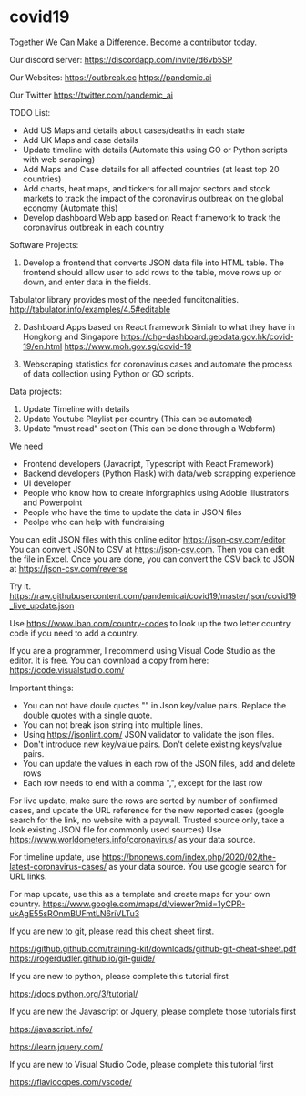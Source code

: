 # covid19

Together We Can Make a Difference. Become a contributor today.

Our discord server:
https://discordapp.com/invite/d6vb5SP

Our Websites:
https://outbreak.cc
https://pandemic.ai

Our Twitter
https://twitter.com/pandemic_ai

TODO List:
- Add US Maps and details about cases/deaths in each state
- Add UK Maps and case details
- Update timeline with details
  (Automate this using GO or Python scripts with web scraping)
- Add Maps and Case details for all affected countries (at least top 20 countries)
- Add charts, heat maps, and tickers for all major sectors and stock markets to track the impact of the coronavirus outbreak on the global economy
  (Automate this)
- Develop dashboard Web app based on React framework to track the coronavirus outbreak in each country

Software Projects:

1) Develop a frontend that converts JSON data file into HTML table. 
The frontend should allow user to add rows to the table, move rows up or down, and enter data in the fields.

Tabulator library provides most of the needed funcitonalities.
http://tabulator.info/examples/4.5#editable

2) Dashboard Apps based on React framework
Simialr to what they have in Hongkong and Singapore
https://chp-dashboard.geodata.gov.hk/covid-19/en.html
https://www.moh.gov.sg/covid-19

3) Webscraping statistics for coronavirus cases and automate the process of data collection using Python or GO scripts.

Data projects:
1) Update Timeline with details
2) Update Youtube Playlist per country (This can be automated)
3) Update "must read" section (This can be done through a Webform)

We need
- Frontend developers (Javacript, Typescript with React Framework)
- Backend developers (Python Flask) with data/web scrapping experience
- UI developer
- People who know how to create inforgraphics using Adoble Illustrators and Powerpoint
- People who have the time to update the data in JSON files
- Peolpe who can help with fundraising

You can edit JSON files with this online editor https://json-csv.com/editor
You can convert JSON to CSV at https://json-csv.com. Then you can edit the file in Excel. Once you are done, you can convert the CSV back to JSON at https://json-csv.com/reverse

Try it.  https://raw.githubusercontent.com/pandemicai/covid19/master/json/covid19_live_update.json

Use https://www.iban.com/country-codes to look up the two letter country code if you need to add a country.

If you are a programmer, I recommend using Visual Code Studio as the editor. It is free. You can download a copy from here:
https://code.visualstudio.com/

Important things:
- You can not have doule quotes "" in Json key/value pairs. Replace the double quotes with a single quote.
- You can not break json string into multiple lines.
- Using https://jsonlint.com/ JSON validator to validate the json files.
- Don't introduce new key/value pairs. Don't delete existing keys/value pairs.
- You can update the values in each row of the JSON files, add and delete rows
- Each row needs to end with a comma ",", except for the last row

For live update, make sure the rows are sorted by number of confirmed cases, and update the URL reference for the new reported cases (google search for the link, no website with a paywall. Trusted source only, take a look existing JSON file for commonly used sources)
Use  https://www.worldometers.info/coronavirus/ as your data source.

For timeline update,  use https://bnonews.com/index.php/2020/02/the-latest-coronavirus-cases/ as your data source. You use google search for URL links.

For map update, use this as a template and create maps for your own country.
https://www.google.com/maps/d/viewer?mid=1yCPR-ukAgE55sROnmBUFmtLN6riVLTu3

If you are new to git, please read this cheat sheet first.

https://github.github.com/training-kit/downloads/github-git-cheat-sheet.pdf
https://rogerdudler.github.io/git-guide/

If you are new to python, please complete this tutorial first

https://docs.python.org/3/tutorial/

If you are new the Javascript or Jquery, please complete those tutorials first

https://javascript.info/

https://learn.jquery.com/

If you are new to Visual Studio Code, please complete this tutorial first

https://flaviocopes.com/vscode/

